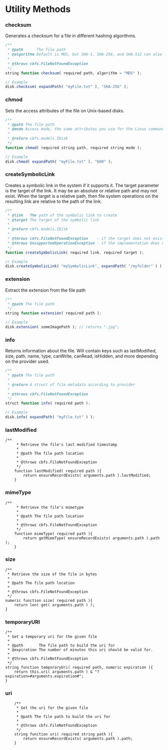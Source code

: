 # Utility Methods

### checksum

Generates a checksum for a file in different hashing algorithms.

```javascript
/**
 * @path      The file path
 * @algorithm Default is MD5, but SHA-1, SHA-256, and SHA-512 can also be used.
 *
 * @throws cbfs.FileNotFoundException
 */
string function checksum( required path, algorithm = "MD5" );

// Example
disk.checksum( expandPath( "myFile.txt" ), "SHA-256" );
```

### chmod

Sets the access attributes of the file on Unix-based disks.

```javascript
/**
 * @path The file path
 * @mode Access mode, the same attributes you use for the Linux command `chmod`
 *
 * @return cbfs.models.IDisk
 */
function chmod( required string path, required string mode );

// Example
disk.chmod( expandPath( "myFile.txt" ), "600" );
```

### createSymbolicLink

Creates a symbolic link in the system if it supports it. The target parameter is the target of the link. It may be an absolute or relative path and may not exist. When the target is a relative path, then file system operations on the resulting link are relative to the path of the link.

```javascript
/**
 * @link   The path of the symbolic link to create
 * @target The target of the symbolic link
 *
 * @return cbfs.models.IDisk
 *
 * @throws cbfs.FileNotFoundException    - if the target does not exist
 * @throws UnsupportedOperationException - if the implementation does not support symbolic links
 */
function createSymbolicLink( required link, required target );

// Example
disk.createSymbolicLink( "mySymbolicLink", expandPath( "/myfolder" ) );
```

### extension

Extract the extension from the file path

```javascript
/**
 * @path The file path
 */
string function extension( required path );

// Example
disk.extension( someImagePath ); // returns ".jpg";

```

### info

Returns information about the file. Will contain keys such as lastModified, size, path, name, type, canWrite, canRead, isHidden, and more depending on the provider used.

```javascript
/**
 * @path The file path
 *
 * @return A struct of file metadata according to provider
 *
 * @throws cbfs.FileNotFoundException
 */
struct function info( required path );

// Example
disk.info( expandPath( "myFile.txt" ) );
```

### lastModified

```
/**
	 * Retrieve the file's last modified timestamp
	 *
	 * @path The file path location
	 *
	 * @throws cbfs.FileNotFoundException
	 */
	function lastModified( required path ){
		return ensureRecordExists( arguments.path ).lastModified;
	}
```

### mimeType

```
/**
	 * Retrieve the file's mimetype
	 *
	 * @path The file path location
	 *
	 * @throws cbfs.FileNotFoundException
	 */
	function mimeType( required path ){
		return getMimeType( ensureRecordExists( arguments.path ).path );
	}
```

### size

```
/**
 * Retrieve the size of the file in bytes
 *
 * @path The file path location
 *
 * @throws cbfs.FileNotFoundException
 */
numeric function size( required path ){
	return len( get( arguments.path ) );
}
```

### temporaryURI

```
/**
 * Get a temporary uri for the given file
 *
 * @path       The file path to build the uri for
 * @expiration The number of minutes this uri should be valid for.
 *
 * @throws cbfs.FileNotFoundException
 */
string function temporaryUri( required path, numeric expiration ){
	return this.uri( arguments.path ) & "?expiration=#arguments.expiration#";
}
```

### uri

```
	/**
	 * Get the uri for the given file
	 *
	 * @path The file path to build the uri for
	 *
	 * @throws cbfs.FileNotFoundException
	 */
	string function uri( required string path ){
		return ensureRecordExists( arguments.path ).path;
	}
```
